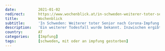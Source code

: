 ```yaml
---
date:          2021-01-02
redirect:      https://www.wochenblick.at/in-schweden-weiterer-toter-senior-nach-corona-impfung/
title:         Wochenblick
subtitle:      'In Schweden: Weiterer toter Senior nach Corona-Impfung'
description:   'Ein weiterer Todesfall wurde bekannt. Inzwischen ergibt sich ein Muster - es handelt sich stets um Senioren mit ernsten Vorerkrankungen.'
country:       AT
categories:    [Impfung]
tags:          [schweden, mit oder an impfung gestorben]
---
```

